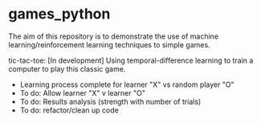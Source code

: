 # games_python
The aim of this repository is to demonstrate the use of machine learning/reinforcement learning techniques to simple games.

tic-tac-toe: [In development] Using temporal-difference learning to train a computer to play this classic game.
- Learning process complete for learner "X" vs random player "O"
- To do: Allow learner "X" v learner "O"
- To do: Results analysis (strength with number of trials)
- To do: refactor/clean up code
